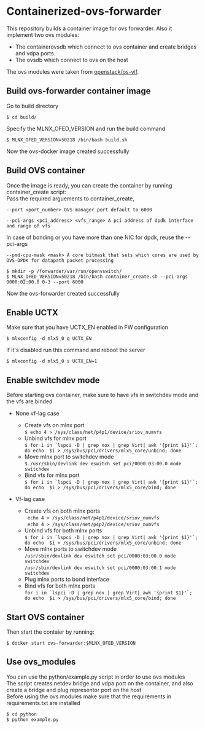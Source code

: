 # Containerized-ovs-forwarder
This repository builds a container image for ovs forwarder.
Also it implement two ovs modules:
- The containerovsdb which connect to ovs container and create bridges and vdpa ports.
- The ovsdb which connect to ovs on the host  

The ovs modules were taken from [openstack/os-vif](https://github.com/openstack/os-vif/).

## Build ovs-forwarder container image

Go to build directory
```
$ cd build/
```
Specify the MLNX_OFED_VERSION and run the build command
```
$ MLNX_OFED_VERSION=50218 /bin/bash build.sh
```
Now the ovs-docker image created successfully

## Build OVS container
Once the image is ready, you can create the container by running container_create script:  
Pass the required arguements to container_create,

```--port <port_number> OVS manager port default to 6000```

```--pci-args <pci_address> <vfs_range> A pci address of dpdk interface and range of vfs```

In case of bonding or you have more than one NIC for dpdk, reuse the --pci-args

```--pmd-cpu-mask <mask> A core bitmask that sets which cores are used by OVS-DPDK for datapath packet processing```  

```
$ mkdir -p /forwarder/var/run/openvswitch/
$ MLNX_OFED_VERSION=50218 /bin/bash container_create.sh --pci-args 0000:02:00.0 0-3 --port 6000
```
Now the ovs-forwarder created successfully

## Enable UCTX
Make sure that you have UCTX_EN enabled in FW configuration  
  ```
  $ mlxconfig -d mlx5_0 q UCTX_EN
  ```
if it's disabled run this command and reboot the server  
  ```
  $ mlxconfig -d mlx5_0 s UCTX_EN=1
  ```

## Enable switchdev mode
  Before starting ovs container, make sure to have vfs in switchdev mode and the vfs are binded
- None vf-lag case
  - Create vfs on mlnx port  
    ```$ echo 4 > /sys/class/net/p4p1/device/sriov_numvfs```  
  - Unbind vfs for mlnx port  
    ```$ for i in `lspci -D | grep nox | grep Virt| awk '{print $1}'`; do echo  $i > /sys/bus/pci/drivers/mlx5_core/unbind; done```  
  - Move mlnx port to switchdev mode  
    ```$ /usr/sbin/devlink dev eswitch set pci/0000:03:00.0 mode switchdev```  
  - Bind vfs for mlnx port  
    ```$ for i in `lspci -D | grep nox | grep Virt| awk '{print $1}'`; do echo  $i > /sys/bus/pci/drivers/mlx5_core/bind; done```  

- Vf-lag case
  - Create vfs on both mlnx ports   
    ``` echo 4 > /sys/class/net/p4p1/device/sriov_numvfs```  
    ``` echo 4 > /sys/class/net/p4p2/device/sriov_numvfs```  
  - Unbind vfs for both mlnx ports  
    ```$ for i in `lspci -D | grep nox | grep Virt| awk '{print $1}'`; do echo  $i > /sys/bus/pci/drivers/mlx5_core/unbind; done```  
  - Move mlnx ports to switchdev mode  
    ```/usr/sbin/devlink dev eswitch set pci/0000:03:00.0 mode switchdev```  
    ```/usr/sbin/devlink dev eswitch set pci/0000:03:00.1 mode switchdev```  
  - Plug mlnx ports to bond interface  
  - Bind vfs for both mlnx ports  
    ```for i in `lspci -D | grep nox | grep Virt| awk '{print $1}'`; do echo  $i > /sys/bus/pci/drivers/mlx5_core/bind; done```

## Start OVS container
Then start the contaier by running:
```
$ docker start ovs-forwarder:$MLNX_OFED_VERSION
```

## Use ovs_modules
You can use the python/example.py script in order to use ovs modules  
The script creates netdev bridge and vdpa port on the container,
and also create a bridge and plug representor port on the host  
Before using the ovs modules make sure that the requirements in requirements.txt are installed  
```
$ cd python
$ python example.py
```
